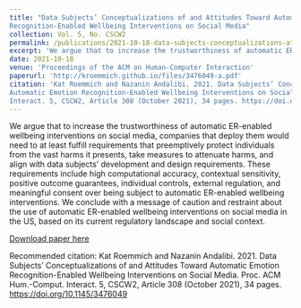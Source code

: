 ```yaml
---
title: "Data Subjects’ Conceptualizations of and Attitudes Toward Automatic Emotion
Recognition-Enabled Wellbeing Interventions on Social Media"
collection: Vol. 5, No. CSCW2
permalink: /publications/2021-10-18-data-subjects-conceptualizations-attitudes-automatic-ER-enabled-wellbeing-interventions-social-media
excerpt: 'We argue that to increase the trustworthiness of automatic ER-enabled wellbeing interventions on social media, companies that deploy them would need to at least fulfill requirements that preemptively protect individuals from the vast harms it presents, take measures to attenuate harms, and align with data subjects’ development and design requirements. These requirements include high computational accuracy, contextual sensitivity, positive outcome guarantees, individual controls, external regulation, and meaningful consent over being subject to automatic ER-enabled wellbeing interventions. We conclude with a message of caution and restraint about the use of automatic ER-enabled wellbeing interventions on social media in the US, based on its current regulatory landscape and social context.'
date: 2021-10-18
venue: 'Proceedings of the ACM on Human-Computer Interaction'
paperurl: 'http://kroemmich.github.io/files/3476049-a.pdf'
citation: 'Kat Roemmich and Nazanin Andalibi. 2021. Data Subjects’ Conceptualizations of and Attitudes Toward
Automatic Emotion Recognition-Enabled Wellbeing Interventions on Social Media. Proc. ACM Hum.-Comput.
Interact. 5, CSCW2, Article 308 (October 2021), 34 pages. https://doi.org/10.1145/3476049'
---
```

We argue that to increase the trustworthiness of automatic ER-enabled wellbeing interventions on social media, companies that deploy them would need to at least fulfill requirements that preemptively protect individuals from the vast harms it presents, take measures to attenuate harms, and align with data subjects’ development and design requirements. These requirements include high computational accuracy, contextual sensitivity, positive outcome guarantees, individual controls, external regulation, and meaningful consent over being subject to automatic ER-enabled wellbeing interventions. We conclude with a message of caution and restraint about the use of automatic ER-enabled wellbeing interventions on social media in the US, based on its current regulatory landscape and social context.

[Download paper here](https://kroemmich.github.io/files/3476049-a.pdf)

Recommended citation: Kat Roemmich and Nazanin Andalibi. 2021. Data Subjects’ Conceptualizations of and Attitudes Toward Automatic Emotion Recognition-Enabled Wellbeing Interventions on Social Media. Proc. ACM Hum.-Comput. Interact. 5, CSCW2, Article 308 (October 2021), 34 pages. https://doi.org/10.1145/3476049

